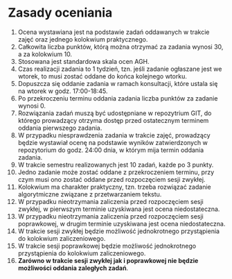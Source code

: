 # Zasady oceniania

1. Ocena wystawiana jest na podstawie zadań oddawanych w trakcie zajęć oraz jednego kolokwium praktycznego.
1. Całkowita liczba punktów, którą można otrzymać za zadania wynosi 30, a za kolokwium 10.
1. Stosowana jest standardowa skala ocen AGH.
1. Czas realizacji zadania to 1 tydzień, tzn. jeśli zadanie ogłaszane jest we wtorek, to musi zostać oddane do końca
   kolejnego wtorku. 
1. Dopuszcza się oddanie zadania w ramach konsultacji, które ustala się na wtorek w godz. 17:00-18:45.
1. Po przekroczeniu terminu oddania zadania liczba punktów za zadanie wynosi 0.
1. Rozwiązania zadań muszą być udostępniane w repozytrium GIT, do którego prowadzący otrzyma dostęp przed ostatecznym
   terminem oddania pierwszego zadania.
1. W przypadku niesprawdzenia zadania w trakcie zajęć, prowadzący będzie wystawiał ocenę na podstawie wyników
   zatwierdzonych w repozytorium do godz. 24:00 dnia, w którym mija termin oddania zadania.
1. W trakcie semestru realizowanych jest 10 zadań, każde po 3 punkty.
1. Jedno zadanie może zostać oddane z przekroczeniem terminu, przy czym musi ono zostać oddane przed rozpoczęciem
   sesji zwykłej.
1. Kolokwium ma charakter praktyczny, tzn. trzeba rozwiązać zadanie algorytmiczne związane z przetwarzaniem tekstu.
1. W przypadku nieotrzymania zaliczenia przed rozpoczęciem sesji zwykłej, w pierwszym terminie uzyskiwana jest ocena
   niedostateczna.
1. W przypadku nieotrzymania zaliczenia przed rozpoczęciem sesji poprawkowej, w drugim terminie uzyskiwana jest ocena
   niedostateczna.
1. W trakcie sesji zwykłej będzie możliwość jednokrotnego przystąpienia do kolokwium zaliczeniowego.
1. W trakcie sesji poprawkowej będzie możliwość jednokrotnego przystąpienia do kolokwium zaliczeniowego.
1. **Zarówno w trakcie sesji zwykłej jak i poprawkowej nie będzie możliwości oddania zaległych zadań**.
